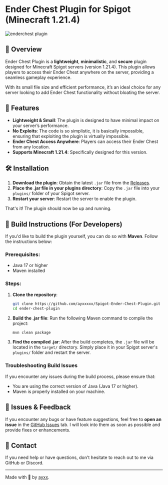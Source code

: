 # Ender Chest Plugin for Spigot (Minecraft 1.21.4)

![enderchest plugin](https://github.com/user-attachments/assets/4e1ca802-f8b3-4666-9c16-a4e424d3a86b)

## 🚀 Overview
Ender Chest Plugin is a **lightweight**, **minimalistic**, and **secure** plugin designed for Minecraft Spigot servers (version 1.21.4). This plugin allows players to access their Ender Chest anywhere on the server, providing a seamless gameplay experience.

With its small file size and efficient performance, it’s an ideal choice for any server looking to add Ender Chest functionality without bloating the server.

## 🌟 Features
- **Lightweight & Small**: The plugin is designed to have minimal impact on your server’s performance.
- **No Exploits**: The code is so simplistic, it is basically impossible, ensuring that exploiting the plugin is virtually impossible.
- **Ender Chest Access Anywhere**: Players can access their Ender Chest from any location.
- **Supports Minecraft 1.21.4**: Specifically designed for this version.

## 🛠️ Installation

1. **Download the plugin**: Obtain the latest `.jar` file from the [Releases](https://github.com/ayxxxxx/Spigot-Ender-Chest-Plugin/releases/).
2. **Place the .jar file in your plugins directory**: Copy the `.jar` file into your `plugins/` folder of your Spigot server.
3. **Restart your server**: Restart the server to enable the plugin.

That's it! The plugin should now be up and running.

## 🧩 Build Instructions (For Developers)

If you'd like to build the plugin yourself, you can do so with **Maven**. Follow the instructions below:

### Prerequisites:
- Java 17 or higher
- Maven installed

### Steps:

1. **Clone the repository**:
    ```bash
    git clone https://github.com/ayxxxxx/Spigot-Ender-Chest-Plugin.git
    cd ender-chest-plugin
    ```

2. **Build the .jar file**:
    Run the following Maven command to compile the project:
    ```bash
    mvn clean package
    ```

3. **Find the compiled .jar**:
    After the build completes, the `.jar` file will be located in the `target/` directory. Simply place it in your Spigot server's `plugins/` folder and restart the server.

### Troubleshooting Build Issues
If you encounter any issues during the build process, please ensure that:
- You are using the correct version of Java (Java 17 or higher).
- Maven is properly installed on your machine.

## 🐞 Issues & Feedback
If you encounter any bugs or have feature suggestions, feel free to **open an issue** in the [GitHub Issues](https://github.com/ayxxxxx/Spigot-Ender-Chest-Plugin/issues) tab. I will look into them as soon as possible and provide fixes or enhancements.

## 💬 Contact
If you need help or have questions, don't hesitate to reach out to me via GitHub or Discord.

---

Made with 💖 by [ayxx](https://github.com/ayxxxxx).
